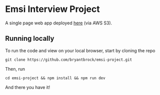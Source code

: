 # Emsi Interview Project
A single page web app deployed [here](http://emsi-project.s3-website.us-east-2.amazonaws.com/) (via AWS S3).

## Running locally
To run the code and view on your local browser, start by cloning the repo
```
git clone https://github.com/bryantbrock/emsi-project.git
```

Then, run
```
cd emsi-project && npm install && npm run dev
```

And there you have it!
